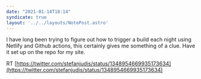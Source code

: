```yaml
---
date: "2021-01-14T18:14"
syndicate: true
layout: '../../layouts/NotePost.astro'
---
```


I have long been trying to figure out how to trigger a build each night using Netlify and Github actions, this certainly gives me something of a clue. Have it set up on the repo for my site.

RT [https://twitter.com/stefanjudis/status/1348954669935173634](https://twitter.com/stefanjudis/status/1348954669935173634)


